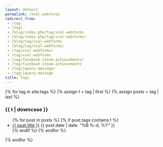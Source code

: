 ```yaml
---
layout: default
permalink: /xval-webforms
redirect_from:
 - /tag
 - /tag/
 - /blog/index.php/tag/xval-webforms
 - /blog/index.php/tag/xval-webforms/
 - /blog/tag/xval-webforms
 - /blog/tag/xval-webforms/
 - /tag/xval-webforms/
 - /tag/xval-webforms
 - /tag/facebook-steam-achievements/
 - /tag/facebook-steam-achievements
 - /tag/jquery-message/
 - /tag/jquery-message
title: Tags
---
```


{% for tag in site.tags %}
  {% assign t = tag | first %}
  {% assign posts = tag | last %}

<h3 id="{{ t | downcase }}">{{ t | downcase }}</h3>
<ul>
{% for post in posts %}
  {% if post.tags contains t %}
  <li>
    <a href="{{ post.url }}">{{ post.title }}</a>
    <span class="date">{{ post.date | date: "%B %-d, %Y"  }}</span>
  </li>
  {% endif %}
{% endfor %}
</ul>
{% endfor %}
